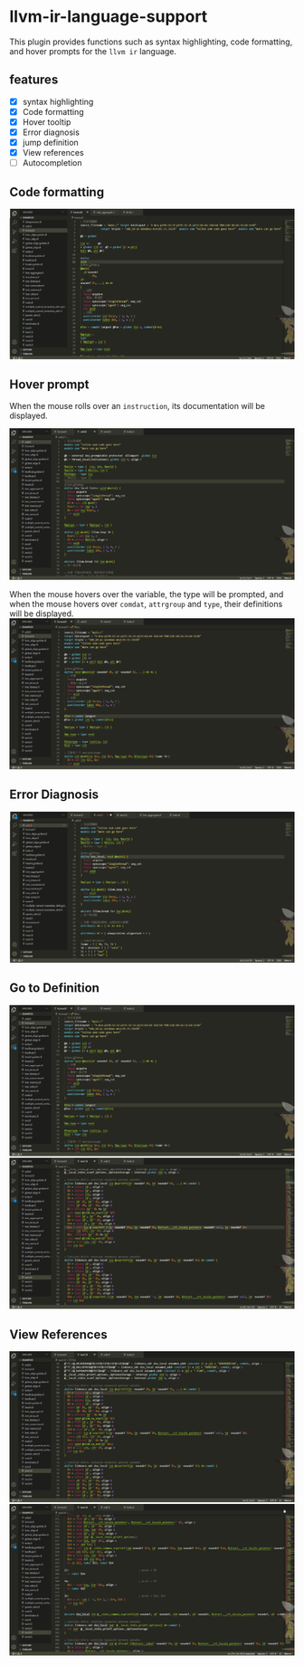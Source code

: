# llvm-ir-language-support
This plugin provides functions such as syntax highlighting, code formatting, and hover prompts for the `llvm ir` language.

## features
  - [x] syntax highlighting
  - [x] Code formatting
  - [x] Hover tooltip
  - [x] Error diagnosis
  - [x] jump definition
  - [x] View references
  - [ ] Autocompletion

## Code formatting
![](asset/format.gif)
## Hover prompt
When the mouse rolls over an `instruction`, its documentation will be displayed.

![](asset/hover2.gif)

When the mouse hovers over the variable, the type will be prompted, and when the mouse hovers over `comdat`, `attrgroup` and `type`, their definitions will be displayed.
![](asset/hover3.gif)

## Error Diagnosis
![](asset/diagnosed.gif)

## Go to Definition
![](asset/gotodefinition.gif)
![](asset/definition2.gif)
## View References
![](asset/references.gif)
![](asset/reference2.gif)